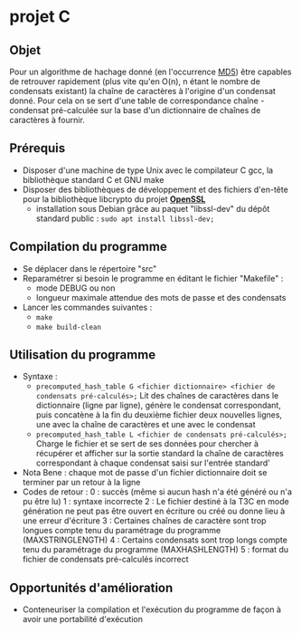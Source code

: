# projet C

## Objet
Pour un algorithme de hachage donné (en l'occurrence [MD5](https://fr.wikipedia.org/wiki/MD5)) être capables de
retrouver rapidement (plus vite qu'en O(n), n étant le nombre de condensats
existant) la chaîne de caractères à l'origine d'un condensat donné.
Pour cela on se sert d'une table de correspondance chaîne - condensat
pré-calculée sur la base d'un dictionnaire de chaînes de caractères à fournir.

## Prérequis
- Disposer d'une machine de type Unix avec le compilateur C gcc, la bibliothèque
  standard C et GNU make
- Disposer des bibliothèques de développement et des fichiers d'en-tête pour
  la bibliothèque libcrypto du projet [**OpenSSL**](https://www.openssl.org/)
   - installation sous Debian grâce au paquet "libssl-dev" du dépôt standard
     public : `sudo apt install libssl-dev;`

## Compilation du programme
- Se déplacer dans le répertoire "src"
- Reparamétrer si besoin le programme en éditant le fichier "Makefile" :
   - mode DEBUG ou non
   - longueur maximale attendue des mots de passe et des condensats
- Lancer les commandes suivantes :
   - `make`
   - `make build-clean`

## Utilisation du programme
- Syntaxe :
   - `precomputed_hash_table G
                             <fichier dictionnaire>
                             <fichier de condensats pré-calculés>;`
     Lit des chaînes de caractères dans le dictionnaire (ligne par ligne),
     génère le condensat correspondant, puis concatène à la fin du deuxième
     fichier deux nouvelles lignes, une avec la chaîne de caractères et une
     avec le condensat
   - `precomputed_hash_table L
                             <fichier de condensats pré-calculés>;`
     Charge le fichier et se sert de ses données pour chercher à récupérer
     et afficher sur la sortie standard la chaîne de caractères correspondant
     à chaque condensat saisi sur l'entrée standard'
- Nota Bene : chaque mot de passe d'un fichier dictionnaire doit se terminer
  par un retour à la ligne
- Codes de retour :
   0 : succès (même si aucun hash n'a été généré ou n'a pu être lu)
   1 : syntaxe incorrecte
   2 : Le fichier destiné à la T3C en mode génération ne peut pas être ouvert
       en écriture ou créé ou donne lieu à une erreur d'écriture
   3 : Certaines chaînes de caractère sont trop longues compte tenu du
       paramétrage du programme (MAXSTRINGLENGTH)
   4 : Certains condensats sont trop longs compte tenu du paramétrage
       du programme (MAXHASHLENGTH)
   5 : format du fichier de condensats pré-calculés incorrect

## Opportunités d'amélioration
- Conteneuriser la compilation et l'exécution du programme de façon à avoir une
  portabilité d'exécution
